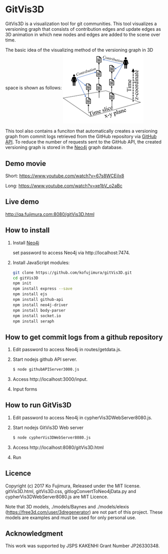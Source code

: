 # GitVis3D
GitVis3D is a visualization tool for git communities. This tool visualizes a versioning graph 
that consists of contribution edges and update edges as 3D animation in which new nodes and edges 
are added to the scene over time. 

The basic idea of the visualizing method of the versioning graph in 3D space is shown as follows:
<img src="README-Fig2.png" align="center" width="50%">

This tool also contains a funciton that automatically creates a versioning graph from commit logs 
retrieved from the GitHub repository via [GitHub API](https://developer.github.com/). 
To reduce the number of requests sent to the GitHub API, the created versioning graph is stored in 
the [Neo4j](https://neo4j.com/download/other-releases/#releases) graph database.

## Demo movie
Short: 
https://www.youtube.com/watch?v=67s8WCEjIx8

Long:
https://www.youtube.com/watch?v=xe1bV_o2aBc

## Live demo
http://qa.fujimura.com:8080/gitVis3D.html

## How to install

1. Install [Neo4j](https://developer.github.com/)

   set password to access Neo4j via http://localhost:7474.

2. Install JavaScript modules:
   ```bash
   git clone https://github.com/kofujimura/gitVis3D.git
   cd gitVis3D
   npm init
   npm install express --save
   npm install ejs
   npm install github-api
   npm install neo4j-driver
   npm install body-parser
   npm install socket.io
   npm install seraph
   ```

## How to get commit logs from a github repository

1. Edit password to access Neo4j in routes/getdata.js.

2. Start nodejs github API server. 
 
   ```bash
   $ node githubAPIServer3000.js
   ```
   
3. Access http://localhost:3000/input.

4. Input forms

## How to run GitVis3D

1. Edit password to access Neo4j in cypherVis3DWebServer8080.js.

2. Start nodejs GitVis3D Web server

   ```bash
   $ node cypherVis3DWebServer8080.js
   ```
   
3. Access http://localhost:8080/gitVis3D.html

4. Run

## Licence

Copyright (c) 2017 Ko Fujimura, Released under the MIT license.
gitVis3D.html, gitVis3D.css, gitlogConvertToNeo4jData.py and cypherVis3DWebServer8080.js are MIT Licence.

Note that 3D models, ./models/Baynes and ./models/elexis (https://free3d.com/user/3dregenerator) are not part of this project. These models are examples and must be used for only personal use.

## Acknowledgment

This work was supported by JSPS KAKENHI Grant Number JP26330348.

